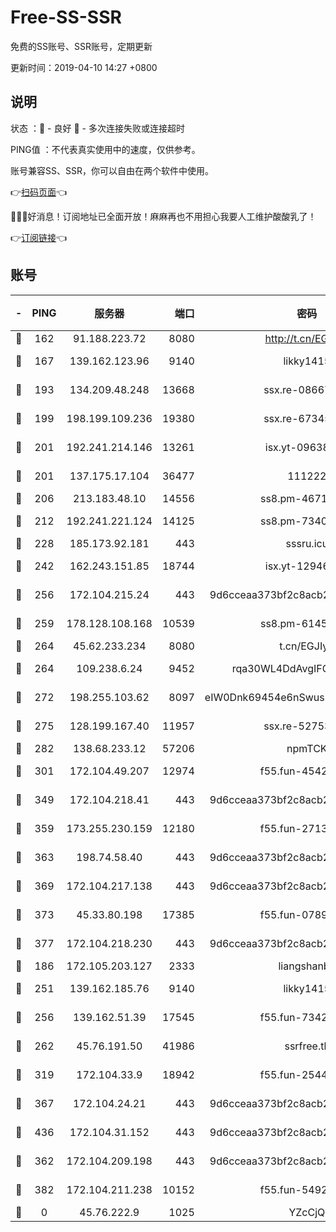 # Free-SS-SSR

免费的SS账号、SSR账号，定期更新

更新时间：2019-04-10 14:27 +0800

## 说明

状态     ：🙂 - 良好 🙁 - 多次连接失败或连接超时

PING值   ：不代表真实使用中的速度，仅供参考。

账号兼容SS、SSR，你可以自由在两个软件中使用。

👉[扫码页面](https://liesauer.github.io/Free-SS-SSR/)👈

🎉🎉🎉好消息！订阅地址已全面开放！麻麻再也不用担心我要人工维护酸酸乳了！

👉[订阅链接](https://www.liesauer.net/yogurt/subscribe?ACCESS_TOKEN=DAYxR3mMaZAsaqUb)👈

## 账号

|-|PING|服务器|端口|密码|加密方式|区域|
|:----:|:----:|:-----:|-----:|:----:|:----:|:----:|
|🙂|162|91.188.223.72|8080|http://t.cn/EGJIyrl|rc4-md5|RU|
|🙂|167|139.162.123.96|9140|likky1415|aes-256-cfb|JP|
|🙂|193|134.209.48.248|13668|ssx.re-08667439|aes-256-cfb|US|
|🙂|199|198.199.109.236|19380|ssx.re-67345010|aes-256-cfb|US|
|🙂|201|192.241.214.146|13261|isx.yt-09638274|aes-256-cfb|US|
|🙂|201|137.175.17.104|36477|111222|aes-256-cfb|US|
|🙂|206|213.183.48.10|14556|ss8.pm-46715191|rc4-md5|RU|
|🙂|212|192.241.221.124|14125|ss8.pm-73400574|aes-256-cfb|US|
|🙂|228|185.173.92.181|443|sssru.icu|rc4-md5|RU|
|🙂|242|162.243.151.85|18744|isx.yt-12946786|aes-256-cfb|US|
|🙂|256|172.104.215.24|443|9d6cceaa373bf2c8acb22e60b6a58be6|aes-256-cfb|US|
|🙂|259|178.128.108.168|10539|ss8.pm-61451239|aes-256-cfb|SG|
|🙂|264|45.62.233.234|8080|t.cn/EGJIyrl|rc4-md5|CA|
|🙂|264|109.238.6.24|9452|rqa30WL4DdAvgIFG6Fs3znzTa|aes-256-cfb|FR|
|🙂|272|198.255.103.62|8097|eIW0Dnk69454e6nSwuspv9DmS201tQ0D|aes-256-cfb|US|
|🙂|275|128.199.167.40|11957|ssx.re-52753780|aes-256-cfb|SG|
|🙂|282|138.68.233.12|57206|npmTCK|rc4-md5|US|
|🙂|301|172.104.49.207|12974|f55.fun-45425940|aes-256-cfb|SG|
|🙂|349|172.104.218.41|443|9d6cceaa373bf2c8acb22e60b6a58be6|aes-256-cfb|US|
|🙂|359|173.255.230.159|12180|f55.fun-27131097|aes-256-cfb|US|
|🙂|363|198.74.58.40|443|9d6cceaa373bf2c8acb22e60b6a58be6|aes-256-cfb|US|
|🙂|369|172.104.217.138|443|9d6cceaa373bf2c8acb22e60b6a58be6|aes-256-cfb|US|
|🙂|373|45.33.80.198|17385|f55.fun-07896387|aes-256-cfb|US|
|🙂|377|172.104.218.230|443|9d6cceaa373bf2c8acb22e60b6a58be6|aes-256-cfb|US|
|🙂|186|172.105.203.127|2333|liangshanbo|chacha20|JP|
|🙂|251|139.162.185.76|9140|likky1415|aes-256-cfb|DE|
|🙂|256|139.162.51.39|17545|f55.fun-73422177|aes-256-cfb|SG|
|🙂|262|45.76.191.50|41986|ssrfree.tk|aes-256-cfb|SG|
|🙂|319|172.104.33.9|18942|f55.fun-25441052|aes-256-cfb|SG|
|🙂|367|172.104.24.21|443|9d6cceaa373bf2c8acb22e60b6a58be6|aes-256-cfb|US|
|🙂|436|172.104.31.152|443|9d6cceaa373bf2c8acb22e60b6a58be6|aes-256-cfb|US|
|🙁|362|172.104.209.198|443|9d6cceaa373bf2c8acb22e60b6a58be6|aes-256-cfb|US|
|🙁|382|172.104.211.238|10152|f55.fun-54923385|aes-256-cfb|US|
|🙁|0|45.76.222.9|1025|YZcCjQ|rc4-md5|JP|
